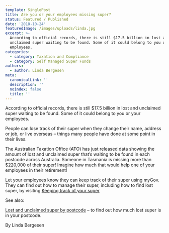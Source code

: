 ```yaml
---
template: SinglePost
title: Are you or your employees missing super?
status: Featured / Published
date: '2018-10-24'
featuredImage: /images/uploads/linda.jpg
excerpt: >-
  According to official records, there is still $17.5 billion in lost and
  unclaimed super waiting to be found. Some of it could belong to you or your
  employees.
categories:
  - category: Taxation and Compliance
  - category: Self Managed Super Funds
authors:
  - author: Linda Bergesen
meta:
  canonicalLink: ''
  description: ''
  noindex: false
  title: ''
---
```

According to official records, there is still $17.5 billion in lost and unclaimed super waiting to be found. Some of it could belong to you or your employees.

People can lose track of their super when they change their name, address or job, or live overseas – things many people have done at some point in their lives.

The Australian Taxation Office (ATO) has just released data showing the amount of lost and unclaimed super that’s waiting to be found in each postcode across Australia. Someone in Tasmania is missing more than $220,000 of their super! Imagine how much that would help one of your employees in their retirement!

Let your employees know they can keep track of their super using myGov. They can find out how to manage their super, including how to find lost super, by visiting [Keeping track of your super](https://www.ato.gov.au/Individuals/Super/Growing-your-super/Keeping-track-of-your-super/?=redirected_checkyoursuper)

See also:

[Lost and unclaimed super by postcode](https://www.ato.gov.au/About-ATO/Research-and-statistics/In-detail/Super-statistics/Super-accounts-data/Lost-and-unclaimed-super-by-postcode/?=redirected_lostsuper) – to find out how much lost super is in your postcode.

By Linda Bergesen
